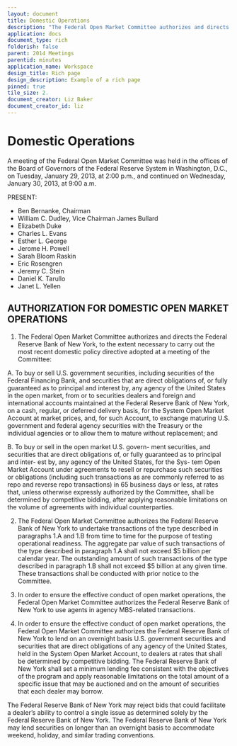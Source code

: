 ```yaml
---
layout: document
title: Domestic Operations
description: "The Federal Open Market Committee authorizes and directs the Federal Reserve Bank of New York, to the extent necessary to carry out the most recent domestic policy directive adopted at a meeting of the Committee."
application: docs
document_type: rich
folderish: false
parent: 2014 Meetings
parentid: minutes
application_name: Workspace
design_title: Rich page
design_description: Example of a rich page
pinned: true
tile_size: 2.
document_creator: Liz Baker
document_creator_id: liz
---
```


# Domestic Operations
A meeting of the Federal Open Market Committee was held in the offices of the Board of Governors of the Federal Reserve System in Washington, D.C., on Tuesday, January 29, 2013, at 2:00 p.m., and continued on Wednesday, January 30, 2013, at 9:00 a.m.

PRESENT:
- Ben Bernanke, Chairman
- William C. Dudley, Vice Chairman James Bullard
- Elizabeth Duke
- Charles L. Evans
- Esther L. George
- Jerome H. Powell
- Sarah Bloom Raskin
- Eric Rosengren
- Jeremy C. Stein
- Daniel K. Tarullo
- Janet L. Yellen

## AUTHORIZATION FOR DOMESTIC OPEN MARKET OPERATIONS 
1. The Federal Open Market Committee authorizes and directs the Federal Reserve Bank of New York, to the extent necessary to carry out the most recent domestic policy directive adopted at a meeting of the Committee:

A. To buy or sell U.S. government securities, including securities of the Federal Financing Bank, and securities that are direct obligations of, or fully guaranteed as to principal and interest by, any agency of the United States in the open market, from or to securities dealers and foreign and international accounts maintained at the Federal Reserve Bank of New York, on a cash, regular, or deferred delivery basis, for the System Open Market Account at market prices, and, for such Account, to exchange maturing U.S. government and federal agency securities with the Treasury or the individual agencies or to allow them to mature without replacement; and

B. To buy or sell in the open market U.S. govern- ment securities, and securities that are direct obligations of, or fully guaranteed as to principal and inter- est by, any agency of the United States, for the Sys- tem Open Market Account under agreements to resell or repurchase such securities or obligations (including such transactions as are commonly referred to as repo and reverse repo transactions) in 65 business days or less, at rates that, unless otherwise expressly authorized by the Committee, shall be determined by competitive bidding, after applying reasonable limitations on the volume of agreements with individual counterparties.

2. The Federal Open Market Committee authorizes the Federal Reserve Bank of New York to undertake transactions of the type described in paragraphs 1.A and 1.B from time to time for the purpose of testing operational readiness. The aggregate par value of such transactions of the type described in paragraph 1.A shall not exceed $5 billion per calendar year. The outstanding amount of such transactions of the type described in paragraph 1.B shall not exceed $5 billion at any given time. These transactions shall be conducted with prior notice to the Committee.

3. In order to ensure the effective conduct of open market operations, the Federal Open Market Committee authorizes the Federal Reserve Bank of New York to use agents in agency MBS-related transactions.

4. In order to ensure the effective conduct of open market operations, the Federal Open Market Committee authorizes the Federal Reserve Bank of New York to lend on an overnight basis U.S. government securities and securities that are direct obligations of any agency of the United States, held in the System Open Market Account, to dealers at rates that shall be determined by competitive bidding. The Federal Reserve Bank of New York shall set a minimum lending fee consistent with the objectives of the program and apply reasonable limitations on the total amount of a specific issue that may be auctioned and on the amount of securities that each dealer may borrow.

The Federal Reserve Bank of New York may reject bids that could facilitate a dealer’s ability to control a single issue as determined solely by the Federal Reserve Bank of New York. The Federal Reserve Bank of New York may lend securities on longer than an overnight basis to accommodate weekend, holiday, and similar trading conventions.
